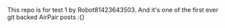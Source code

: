 This repo is for test 1 by Robot81423643503. And it's one of the first ever git backed AirPair posts :{}